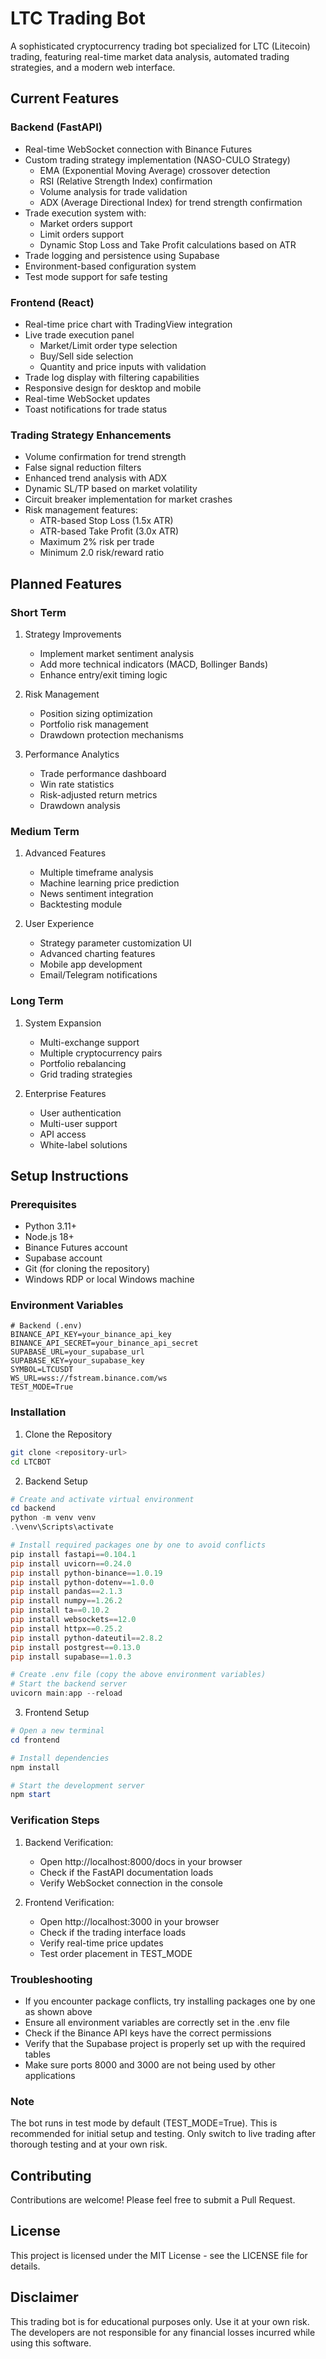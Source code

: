 # LTC Trading Bot

A sophisticated cryptocurrency trading bot specialized for LTC (Litecoin) trading, featuring real-time market data analysis, automated trading strategies, and a modern web interface.

## Current Features

### Backend (FastAPI)
- Real-time WebSocket connection with Binance Futures
- Custom trading strategy implementation (NASO-CULO Strategy)
  - EMA (Exponential Moving Average) crossover detection
  - RSI (Relative Strength Index) confirmation
  - Volume analysis for trade validation
  - ADX (Average Directional Index) for trend strength confirmation
- Trade execution system with:
  - Market orders support
  - Limit orders support
  - Dynamic Stop Loss and Take Profit calculations based on ATR
- Trade logging and persistence using Supabase
- Environment-based configuration system
- Test mode support for safe testing

### Frontend (React)
- Real-time price chart with TradingView integration
- Live trade execution panel
  - Market/Limit order type selection
  - Buy/Sell side selection
  - Quantity and price inputs with validation
- Trade log display with filtering capabilities
- Responsive design for desktop and mobile
- Real-time WebSocket updates
- Toast notifications for trade status

### Trading Strategy Enhancements
- Volume confirmation for trend strength
- False signal reduction filters
- Enhanced trend analysis with ADX
- Dynamic SL/TP based on market volatility
- Circuit breaker implementation for market crashes
- Risk management features:
  - ATR-based Stop Loss (1.5x ATR)
  - ATR-based Take Profit (3.0x ATR)
  - Maximum 2% risk per trade
  - Minimum 2.0 risk/reward ratio

## Planned Features

### Short Term
1. Strategy Improvements
   - Implement market sentiment analysis
   - Add more technical indicators (MACD, Bollinger Bands)
   - Enhance entry/exit timing logic

2. Risk Management
   - Position sizing optimization
   - Portfolio risk management
   - Drawdown protection mechanisms

3. Performance Analytics
   - Trade performance dashboard
   - Win rate statistics
   - Risk-adjusted return metrics
   - Drawdown analysis

### Medium Term
1. Advanced Features
   - Multiple timeframe analysis
   - Machine learning price prediction
   - News sentiment integration
   - Backtesting module

2. User Experience
   - Strategy parameter customization UI
   - Advanced charting features
   - Mobile app development
   - Email/Telegram notifications

### Long Term
1. System Expansion
   - Multi-exchange support
   - Multiple cryptocurrency pairs
   - Portfolio rebalancing
   - Grid trading strategies

2. Enterprise Features
   - User authentication
   - Multi-user support
   - API access
   - White-label solutions

## Setup Instructions

### Prerequisites
- Python 3.11+
- Node.js 18+
- Binance Futures account
- Supabase account
- Git (for cloning the repository)
- Windows RDP or local Windows machine

### Environment Variables
```env
# Backend (.env)
BINANCE_API_KEY=your_binance_api_key
BINANCE_API_SECRET=your_binance_api_secret
SUPABASE_URL=your_supabase_url
SUPABASE_KEY=your_supabase_key
SYMBOL=LTCUSDT
WS_URL=wss://fstream.binance.com/ws
TEST_MODE=True
```

### Installation

1. Clone the Repository
```bash
git clone <repository-url>
cd LTCBOT
```

2. Backend Setup
```powershell
# Create and activate virtual environment
cd backend
python -m venv venv
.\venv\Scripts\activate

# Install required packages one by one to avoid conflicts
pip install fastapi==0.104.1
pip install uvicorn==0.24.0
pip install python-binance==1.0.19
pip install python-dotenv==1.0.0
pip install pandas==2.1.3
pip install numpy==1.26.2
pip install ta==0.10.2
pip install websockets==12.0
pip install httpx==0.25.2
pip install python-dateutil==2.8.2
pip install postgrest==0.13.0
pip install supabase==1.0.3

# Create .env file (copy the above environment variables)
# Start the backend server
uvicorn main:app --reload
```

3. Frontend Setup
```powershell
# Open a new terminal
cd frontend

# Install dependencies
npm install

# Start the development server
npm start
```

### Verification Steps
1. Backend Verification:
   - Open http://localhost:8000/docs in your browser
   - Check if the FastAPI documentation loads
   - Verify WebSocket connection in the console

2. Frontend Verification:
   - Open http://localhost:3000 in your browser
   - Check if the trading interface loads
   - Verify real-time price updates
   - Test order placement in TEST_MODE

### Troubleshooting
- If you encounter package conflicts, try installing packages one by one as shown above
- Ensure all environment variables are correctly set in the .env file
- Check if the Binance API keys have the correct permissions
- Verify that the Supabase project is properly set up with the required tables
- Make sure ports 8000 and 3000 are not being used by other applications

### Note
The bot runs in test mode by default (TEST_MODE=True). This is recommended for initial setup and testing. Only switch to live trading after thorough testing and at your own risk.

## Contributing

Contributions are welcome! Please feel free to submit a Pull Request.

## License

This project is licensed under the MIT License - see the LICENSE file for details.

## Disclaimer

This trading bot is for educational purposes only. Use it at your own risk. The developers are not responsible for any financial losses incurred while using this software. 